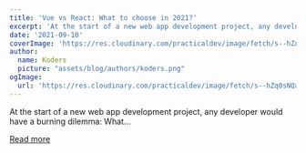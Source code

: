 ```yaml
---
title: 'Vue vs React: What to choose in 2021?'
excerpt: 'At the start of a new web app development project, any developer would have a burning dilemma: What...'
date: '2021-09-10'
coverImage: 'https://res.cloudinary.com/practicaldev/image/fetch/s--hZq0sNQa--/c_imagga_scale,f_auto,fl_progressive,h_420,q_auto,w_1000/https://dev-to-uploads.s3.amazonaws.com/uploads/articles/cj1cumxbc7fdm3m2jll9.png'
author:
  name: Koders
  picture: "assets/blog/authors/koders.png"
ogImage:
  url: 'https://res.cloudinary.com/practicaldev/image/fetch/s--hZq0sNQa--/c_imagga_scale,f_auto,fl_progressive,h_420,q_auto,w_1000/https://dev-to-uploads.s3.amazonaws.com/uploads/articles/cj1cumxbc7fdm3m2jll9.png'
---
```


At the start of a new web app development project, any developer would have a burning dilemma: What...

[Read more](https://dev.to/digitalyaops/vue-vs-react-what-to-choose-in-2021-3bc)
